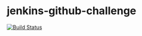 # jenkins-github-challenge
[![Build Status](http://ec2-13-50-30-217.eu-north-1.compute.amazonaws.com:8080/buildStatus/icon?job=jenkins-github-challenge)](http://ec2-13-50-30-217.eu-north-1.compute.amazonaws.com:8080/job/jenkins-github-challenge/)
